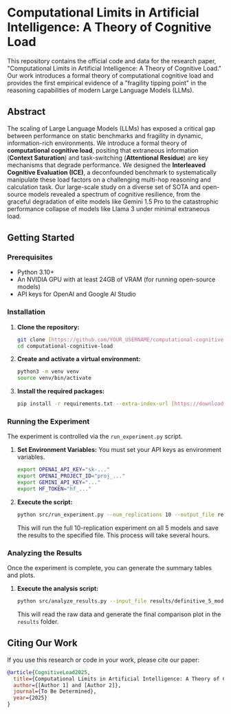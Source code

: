 # Computational Limits in Artificial Intelligence: A Theory of Cognitive Load

This repository contains the official code and data for the research paper, "Computational Limits in Artificial Intelligence: A Theory of Cognitive Load." Our work introduces a formal theory of computational cognitive load and provides the first empirical evidence of a "fragility tipping point" in the reasoning capabilities of modern Large Language Models (LLMs).

## Abstract

The scaling of Large Language Models (LLMs) has exposed a critical gap between performance on static benchmarks and fragility in dynamic, information-rich environments. We introduce a formal theory of **computational cognitive load**, positing that extraneous information (**Context Saturation**) and task-switching (**Attentional Residue**) are key mechanisms that degrade performance. We designed the **Interleaved Cognitive Evaluation (ICE)**, a deconfounded benchmark to systematically manipulate these load factors on a challenging multi-hop reasoning and calculation task. Our large-scale study on a diverse set of SOTA and open-source models revealed a spectrum of cognitive resilience, from the graceful degradation of elite models like Gemini 1.5 Pro to the catastrophic performance collapse of models like Llama 3 under minimal extraneous load.

## Getting Started

### Prerequisites
- Python 3.10+
- An NVIDIA GPU with at least 24GB of VRAM (for running open-source models)
- API keys for OpenAI and Google AI Studio

### Installation

1.  **Clone the repository:**
    ```bash
    git clone [https://github.com/YOUR_USERNAME/computational-cognitive-load.git](https://github.com/YOUR_USERNAME/computational-cognitive-load.git)
    cd computational-cognitive-load
    ```

2.  **Create and activate a virtual environment:**
    ```bash
    python3 -m venv venv
    source venv/bin/activate
    ```

3.  **Install the required packages:**
    ```bash
    pip install -r requirements.txt --extra-index-url [https://download.pytorch.org/whl/cu118](https://download.pytorch.org/whl/cu118)
    ```

### Running the Experiment

The experiment is controlled via the `run_experiment.py` script.

1.  **Set Environment Variables:** You must set your API keys as environment variables.
    ```bash
    export OPENAI_API_KEY="sk-..."
    export OPENAI_PROJECT_ID="proj_..."
    export GEMINI_API_KEY="..."
    export HF_TOKEN="hf_..."
    ```

2.  **Execute the script:**
    ```bash
    python src/run_experiment.py --num_replications 10 --output_file results/definitive_5_model_results.csv
    ```
    This will run the full 10-replication experiment on all 5 models and save the results to the specified file. This process will take several hours.

### Analyzing the Results

Once the experiment is complete, you can generate the summary tables and plots.

1.  **Execute the analysis script:**
    ```bash
    python src/analyze_results.py --input_file results/definitive_5_model_results.csv --output_plot results/final_plot.png
    ```
    This will read the raw data and generate the final comparison plot in the `results` folder.

## Citing Our Work

If you use this research or code in your work, please cite our paper:
```bibtex
@article{CognitiveLoad2025,
  title={Computational Limits in Artificial Intelligence: A Theory of Cognitive Load},
  author={[Author 1] and [Author 2]},
  journal={To Be Determined},
  year={2025}
}
```
